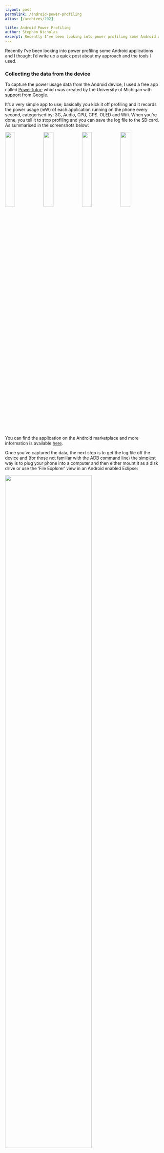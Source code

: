 ```yaml
---
layout: post
permalink: /android-power-profiling
alias: [/archives/202]

title: Android Power Profiling
author: Stephen Nicholas
excerpt: Recently I’ve been looking into power profiling some Android applications and I thought I’d write up a quick post about my approach and the tools I used.
---
```


Recently I&#8217;ve been looking into power profiling some Android applications and I thought I’d write up a quick post about my approach and the tools I used.

### Collecting the data from the device

To capture the power usage data from the Android device, I used a free app called [PowerTutor][1]; which was created by the University of Michigan with support from Google.

It’s a very simple app to use; basically you kick it off profiling and it records the power usage (mW) of each application running on the phone every second, categorised by: 3G, Audio, CPU, GPS, OLED and Wifi. When you’re done, you tell it to stop profiling and you can save the log file to the SD card. As summarised in the screenshots below:

<div class="inline_imgs">
<img src="{{ site.baseurl}}/assets/img/PowerTutor1.png" style="width:25%" /><img src="{{ site.baseurl}}/assets/img/PowerTutor2.png" style="width:25%" /><img src="{{ site.baseurl}}/assets/img/PowerTutor3.png" style="width:25%" /><img src="{{ site.baseurl}}/assets/img/PowerTutor4.png" style="width:25%" />
</div>

You can find the application on the Android marketplace and more information is available [here][1].

Once you’ve captured the data, the next step is to get the log file off the device and (for those not familiar with the ADB command line) the simplest way is to plug your phone into a computer and then either mount it as a disk drive or use the ‘File Explorer’ view in an Android enabled Eclipse:

<img src="{{ site.baseurl}}/assets/img/PT5.png" style="width:75%" />

### Parsing the data

As I mentioned earlier, the log file contains data on the power usage of each application running on the phone every second, categorised by: 3G, Audio, CPU, GPS, OLED and Wifi. 

However, it’s not in an immediately useful form and so I wrote a simple parser application which you can [download from here][2] (Zip containing runnable Jar, including source).

This takes the data and spits it out into a CSV file, which looks like this:

<img src="{{ site.baseurl}}/assets/img/PT6.png" />

Which you can then use to make pretty graphs, such as these of MQTT power usage when sending 1024 messages at different qualities of service (QoS) over Wifi:

<img src="{{ site.baseurl}}/assets/img/PT8.png" />

***Note:** I’ll be doing a write up of my MQTT findings in a bit for those who are interested.*

 [1]: http://ziyang.eecs.umich.edu/projects/powertutor/index.html
 [2]: {{ site.baseurl}}/assets/files/PowerTutorParser.zip
